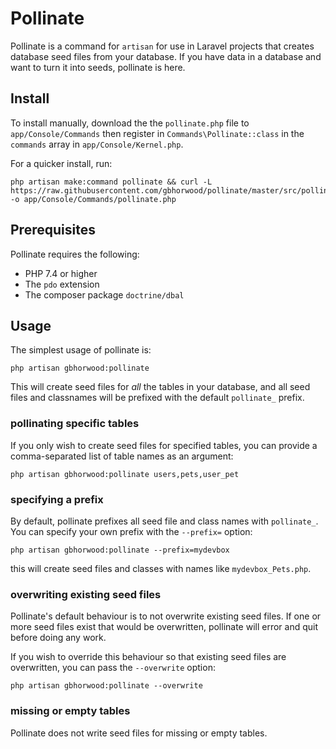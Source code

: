 # Pollinate
Pollinate is a command for `artisan` for use in Laravel projects that creates database seed files from your database. If you have data in a database and want to turn it into seeds, pollinate is here.

## Install
To install manually, download the the `pollinate.php` file to `app/Console/Commands` then register in `Commands\Pollinate::class` in the `commands` array in `app/Console/Kernel.php`.

For a quicker install, run:

```shell
php artisan make:command pollinate && curl -L https://raw.githubusercontent.com/gbhorwood/pollinate/master/src/pollinate.php -o app/Console/Commands/pollinate.php
```

## Prerequisites
Pollinate requires the following:

* PHP 7.4 or higher
* The `pdo` extension
* The composer package `doctrine/dbal`

## Usage
The simplest usage of pollinate is:

```shell
php artisan gbhorwood:pollinate
```

This will create seed files for _all_ the tables in your database, and all seed files and classnames will be prefixed with the default `pollinate_` prefix.

### pollinating specific tables
If you only wish to create seed files for specified tables, you can provide a comma-separated list of table names as an argument:

```shell
php artisan gbhorwood:pollinate users,pets,user_pet
```

### specifying a prefix
By default, pollinate prefixes all seed file and class names with `pollinate_`. You can specify your own prefix with the `--prefix=` option:

```shell
php artisan gbhorwood:pollinate --prefix=mydevbox
```

this will create seed files and classes with names like `mydevbox_Pets.php`.

### overwriting existing seed files
Pollinate's default behaviour is to not overwrite existing seed files. If one or more seed files exist that would be overwritten, pollinate will error and quit before doing any work.

If you wish to override this behaviour so that existing seed files are overwritten, you can pass the `--overwrite` option:

```shell
php artisan gbhorwood:pollinate --overwrite
```

### missing or empty tables
Pollinate does not write seed files for missing or empty tables.


